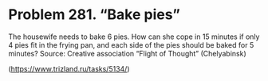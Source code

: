 # Problem 281. “Bake pies”

The housewife needs to bake 6 pies. How can she cope in 15 minutes if only 4 pies fit in the frying pan, and each side of the pies should be baked for 5 minutes? Source: Creative association “Flight of Thought” (Chelyabinsk)

(https://www.trizland.ru/tasks/5134/)